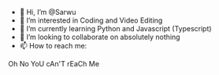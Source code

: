 - 👋 Hi, I’m @Sarwu
- 👀 I’m interested in Coding and Video Editing
- 🌱 I’m currently learning Python and Javascript (Typescript)
- 💞️ I’m looking to collaborate on absolutely nothing
- 📫 How to reach me:

Oh No YoU cAn'T rEaCh Me

